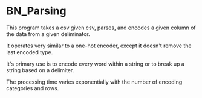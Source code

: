 # BN_Parsing
This program takes a csv given csv, parses, and encodes a given column of the data from a given deliminator. 

It operates very similar to a one-hot encoder, except it doesn't remove the last encoded type.

It's primary use is to encode every word within a string or to break up a string based on a delimiter.


The processing time varies exponentially with the number of encoding categories and rows.
